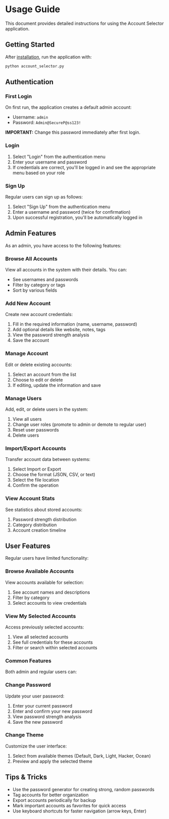 # Usage Guide

This document provides detailed instructions for using the Account Selector application.

## Getting Started

After [installation](installation.md), run the application with:

```bash
python account_selector.py
```

## Authentication

### First Login

On first run, the application creates a default admin account:
- Username: `admin`
- Password: `Admin@SecureP@ss123!`

**IMPORTANT:** Change this password immediately after first login.

### Login

1. Select "Login" from the authentication menu
2. Enter your username and password
3. If credentials are correct, you'll be logged in and see the appropriate menu based on your role

### Sign Up

Regular users can sign up as follows:
1. Select "Sign Up" from the authentication menu
2. Enter a username and password (twice for confirmation)
3. Upon successful registration, you'll be automatically logged in

## Admin Features

As an admin, you have access to the following features:

### Browse All Accounts

View all accounts in the system with their details. You can:
- See usernames and passwords
- Filter by category or tags
- Sort by various fields

### Add New Account

Create new account credentials:
1. Fill in the required information (name, username, password)
2. Add optional details like website, notes, tags
3. View the password strength analysis
4. Save the account

### Manage Account

Edit or delete existing accounts:
1. Select an account from the list
2. Choose to edit or delete
3. If editing, update the information and save

### Manage Users

Add, edit, or delete users in the system:
1. View all users
2. Change user roles (promote to admin or demote to regular user)
3. Reset user passwords
4. Delete users

### Import/Export Accounts

Transfer account data between systems:
1. Select Import or Export
2. Choose the format (JSON, CSV, or text)
3. Select the file location
4. Confirm the operation

### View Account Stats

See statistics about stored accounts:
1. Password strength distribution
2. Category distribution
3. Account creation timeline

## User Features

Regular users have limited functionality:

### Browse Available Accounts

View accounts available for selection:
1. See account names and descriptions
2. Filter by category
3. Select accounts to view credentials

### View My Selected Accounts

Access previously selected accounts:
1. View all selected accounts
2. See full credentials for these accounts
3. Filter or search within selected accounts

### Common Features

Both admin and regular users can:

### Change Password

Update your user password:
1. Enter your current password
2. Enter and confirm your new password
3. View password strength analysis
4. Save the new password

### Change Theme

Customize the user interface:
1. Select from available themes (Default, Dark, Light, Hacker, Ocean)
2. Preview and apply the selected theme

## Tips & Tricks

- Use the password generator for creating strong, random passwords
- Tag accounts for better organization
- Export accounts periodically for backup
- Mark important accounts as favorites for quick access
- Use keyboard shortcuts for faster navigation (arrow keys, Enter) 